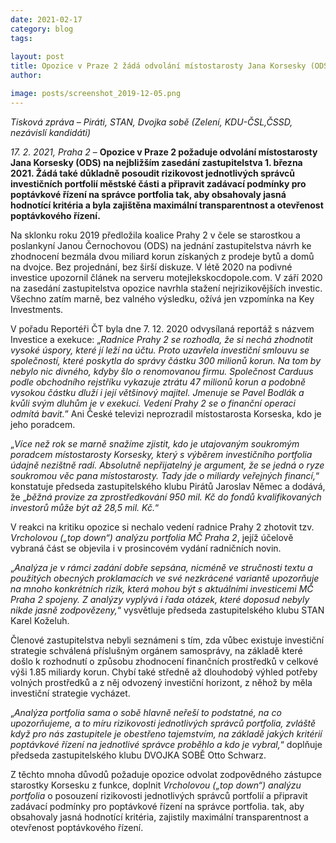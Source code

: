 ```yaml
---
date: 2021-02-17
category: blog
tags:
    
layout: post
title: Opozice v Praze 2 žádá odvolání místostarosty Jana Korsesky (ODS)
author: 

image: posts/screenshot_2019-12-05.png
---
```


<i>Tisková zpráva – Piráti, STAN, Dvojka sobě (Zelení, KDU-ČSL,ČSSD, nezávislí kandidáti)</i>

<i>17. 2. 2021, Praha 2</i> – <b>Opozice v Praze 2 požaduje odvolání místostarosty Jana Korsesky (ODS) na nejbližším zasedání zastupitelstva 1. března 2021. Žádá také důkladně posoudit rizikovost jednotlivých správců investičních portfolií městské části a připravit zadávací podmínky pro poptávkové řízení na správce portfolia tak, aby obsahovaly jasná hodnotící kritéria a byla zajištěna maximální transparentnost a otevřenost poptávkového řízení.</b>

Na sklonku roku 2019 předložila koalice Prahy 2 v čele se starostkou a poslankyní Janou Černochovou (ODS) na jednání zastupitelstva návrh ke zhodnocení bezmála dvou miliard korun získaných z prodeje bytů a domů na dvojce. Bez projednání, bez širší diskuze. V létě 2020 na podivné investice upozornil článek na serveru motejlekskocdopole.com. V září 2020 na zasedání zastupitelstva opozice navrhla stažení nejrizikovějších investic. Všechno zatím marně, bez valného výsledku, ožívá jen vzpomínka na Key Investments.

V pořadu Reportéři ČT byla dne 7. 12. 2020 odvysílaná reportáž s názvem Investice a exekuce: „<i>Radnice Prahy 2 se rozhodla, že si nechá zhodnotit vysoké úspory, které jí leží na účtu. Proto uzavřela investiční smlouvu se společností, které poskytla do správy částku 300 milionů korun. Na tom by nebylo nic divného, kdyby šlo o renomovanou firmu. Společnost Carduus podle obchodního rejstříku vykazuje ztrátu 47 milionů korun a podobně vysokou částku dluží i její většinový majitel. Jmenuje se Pavel Bodlák a kvůli svým dluhům je v exekuci. Vedení Prahy 2 se o finanční operaci odmítá bavit.</i>”  Ani České televizi neprozradil místostarosta Korseska, kdo je jeho poradcem.

„<i>Více než rok se marně snažíme zjistit, kdo je utajovaným soukromým poradcem místostarosty Korsesky, který s výběrem investičního portfolia údajně nezištně radí. Absolutně nepřijatelný je argument, že se jedná o ryze soukromou věc pana místostarosty. Tady jde o miliardy veřejných financí,</i>“ konstatuje předseda zastupitelského klubu Pirátů Jaroslav Němec a dodává, že „<i>běžná provize za zprostředkování 950 mil. Kč do fondů kvalifikovaných investorů může být až 28,5 mil. Kč.</i>“

V reakci na kritiku opozice si nechalo vedení radnice Prahy 2 zhotovit tzv. <i>Vrcholovou („top down“) analýzu portfolia MČ Praha 2</i>, jejíž účelově vybraná část se objevila i v prosincovém vydání radničních novin.

„<i>Analýza je v rámci zadání dobře sepsána, nicméně ve stručnosti textu a použitých obecných proklamacích ve své nezkrácené variantě upozorňuje na mnoho konkrétních rizik, která mohou být s aktuálními investicemi MČ Praha 2 spojeny. Z analýzy vyplývá i řada otázek, které doposud nebyly nikde jasně zodpovězeny,</i>“ vysvětluje předseda zastupitelského klubu STAN Karel Koželuh.

Členové zastupitelstva nebyli seznámeni s tím, zda vůbec existuje investiční strategie schválená příslušným orgánem samosprávy, na základě které došlo k rozhodnutí o způsobu zhodnocení finančních prostředků v celkové výši 1.85 miliardy korun. Chybí také středně až dlouhodobý výhled potřeby volných prostředků a z něj odvozený investiční horizont, z něhož by měla investiční strategie vycházet. 

„<i>Analýza portfolia sama o sobě hlavně neřeší to podstatné, na co upozorňujeme, a to míru rizikovosti jednotlivých správců portfolia, zvláště když pro nás zastupitele je obestřeno tajemstvím, na základě jakých kritérií poptávkové řízení na jednotlivé správce proběhlo a kdo je vybral,</i>“ doplňuje předseda zastupitelského klubu DVOJKA SOBĚ Otto Schwarz.

Z těchto mnoha důvodů požaduje opozice odvolat zodpovědného zástupce starostky Korsesku z funkce, doplnit <i>Vrcholovou („top down“) analýzu portfolia</i> o posouzení rizikovosti jednotlivých správců portfolií a připravit zadávací podmínky pro poptávkové řízení na správce portfolia. tak, aby obsahovaly jasná hodnotící kritéria, zajistily maximální transparentnost a otevřenost poptávkového řízení.
